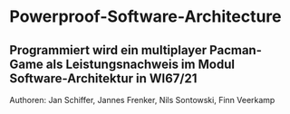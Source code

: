 # Powerproof-Software-Architecture
## Programmiert wird ein multiplayer Pacman-Game als Leistungsnachweis im Modul Software-Architektur in WI67/21

Authoren: Jan Schiffer, Jannes Frenker, Nils Sontowski, Finn Veerkamp
